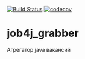 [![Build Status](https://travis-ci.org/IvanPavlovets/job4j_grabber.svg?branch=master)](https://travis-ci.org/IvanPavlovets/job4j_grabber)
[![codecov](https://codecov.io/gh/IvanPavlovets/job4j_grabber/branch/master/graph/badge.svg)](https://codecov.io/gh/IvanPavlovets/job4j_grabber)

# job4j_grabber
Агрегатор java вакансий
